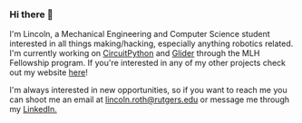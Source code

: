 ### Hi there 👋
I'm Lincoln, a Mechanical Engineering and Computer Science student interested in all things making/hacking, especially anything robotics related. I'm currently working on [CircuitPython](https://github.com/adafruit/CircuitPython) and [Glider](https://github.com/adafruit/Glider) through the MLH Fellowship program. If you're interested in any of my other projects check out my website [here](https://lincolnroth.com)!

I'm always interested in new opportunities, so if you want to reach me you can shoot me an email at [lincoln.roth@rutgers.edu](mailto:lincoln.roth@rutgers.edu) or message me through my [LinkedIn.](https://www.linkedin.com/in/lincoln-roth/)


